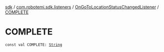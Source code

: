 [sdk](../../index.md) / [com.robotemi.sdk.listeners](../index.md) / [OnGoToLocationStatusChangedListener](index.md) / [COMPLETE](./-c-o-m-p-l-e-t-e.md)

# COMPLETE

`const val COMPLETE: `[`String`](https://kotlinlang.org/api/latest/jvm/stdlib/kotlin/-string/index.html)